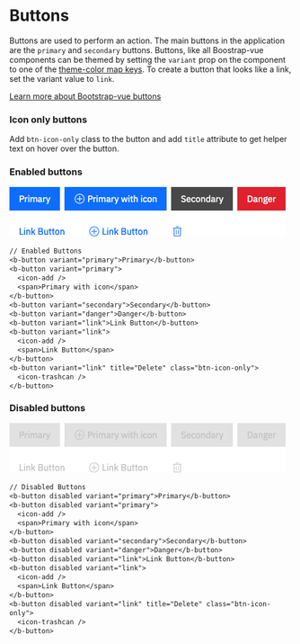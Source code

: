 # Buttons

Buttons are used to perform an action. The main buttons in the application are
the `primary` and `secondary` buttons. Buttons, like all Boostrap-vue components
can be themed by setting the `variant` prop on the component to one of the
[theme-color map keys](/guide/guidelines/colors). To create a button that looks
like a link, set the variant value to `link`.

[Learn more about Bootstrap-vue buttons](https://bootstrap-vue.js.org/docs/components/button)

### Icon only buttons

Add `btn-icon-only` class to the button and add `title` attribute to get helper
text on hover over the button.

### Enabled buttons

![Button examples](./button.png)

```vue
// Enabled Buttons
<b-button variant="primary">Primary</b-button>
<b-button variant="primary">
  <icon-add />
  <span>Primary with icon</span>
</b-button>
<b-button variant="secondary">Secondary</b-button>
<b-button variant="danger">Danger</b-button>
<b-button variant="link">Link Button</b-button>
<b-button variant="link">
  <icon-add />
  <span>Link Button</span>
</b-button>
<b-button variant="link" title="Delete" class="btn-icon-only">
  <icon-trashcan />
</b-button>
```

### Disabled buttons

![Disabled button examples](./button-disabled.png)

```vue
// Disabled Buttons
<b-button disabled variant="primary">Primary</b-button>
<b-button disabled variant="primary">
  <icon-add />
  <span>Primary with icon</span>
</b-button>
<b-button disabled variant="secondary">Secondary</b-button>
<b-button disabled variant="danger">Danger</b-button>
<b-button disabled variant="link">Link Button</b-button>
<b-button disabled variant="link">
  <icon-add />
  <span>Link Button</span>
</b-button>
<b-button disabled variant="link" title="Delete" class="btn-icon-only">
  <icon-trashcan />
</b-button>
```
